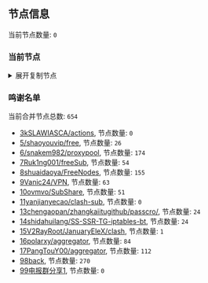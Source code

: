 
## 节点信息
当前节点数量: `0`
### 当前节点
<details>
  <summary>展开复制节点</summary>

    

</details>

### 鸣谢名单
当前合并节点总数: `654`
- [3kSLAWIASCA/actions](https://github.com/kSLAWIASCA/actions), 节点数量: `0`
- [5/shaoyouvip/free](https://github.com/shaoyouvip/free), 节点数量: `26`
- [6/snakem982/proxypool](https://github.com/snakem982/proxypool), 节点数量: `174`
- [7Ruk1ng001/freeSub](https://github.com/Ruk1ng001/freeSub), 节点数量: `54`
- [8shuaidaoya/FreeNodes](https://github.com/shuaidaoya/FreeNodes), 节点数量: `155`
- [9Vanic24/VPN](https://github.com/Vanic24/VPN), 节点数量: `63`
- [10ovmvo/SubShare](https://github.com/ovmvo/SubShare), 节点数量: `51`
- [11yanjianyecao/clash-sub](https://github.com/yanjianyecao/clash-sub), 节点数量: `0`
- [13chengaopan/zhangkaiitugithub/passcro/](https://github.com/zhangkaiitugithub/passcro/), 节点数量: `24`
- [14shidahuilang/SS-SSR-TG-iptables-bt](https://github.com/shidahuilang/SS-SSR-TG-iptables-bt), 节点数量: `24`
- [15V2RayRoot/JanuaryEleX/clash](https://github.com/JanuaryEleX/clash), 节点数量: `1`
- [16polarxy/aggregator](https://github.com/polarxy/aggregator), 节点数量: `84`
- [17PangTouY00/aggregator](https://github.com/xnic888/aggregator), 节点数量: `112`
- [98back](https://github.com/firefoxmmx2/v2rayshare_subcription), 节点数量: `270`
- [99电报群分享1](https://github.com/cdddbc/getAirport), 节点数量: `0`


